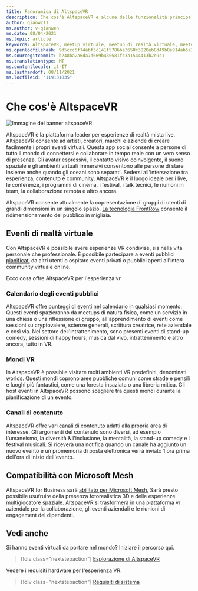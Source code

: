 ```yaml
---
title: Panoramica di AltspaceVR
description: Che cos'è AltspaceVR e alcune delle funzionalità principali
author: qianw211
ms.author: v-qianwen
ms.date: 08/04/2021
ms.topic: article
keywords: AltspaceVR, meetup virtuale, meetup di realtà virtuale, meetup VR, piattaforme di realtà virtuale, piattaforma VR, eventi virtuali immersivi, eventi VR immersivi, eventi di realtà virtuale, eventi VR di creazione del mondo, esperienza VR immersiva, social VR, piattaforma VR social, hosting di eventi VR, realtà virtuale sociale, hosting di eventi di realtà virtuale
ms.openlocfilehash: 9d5ccc5f74abf3c141f5786ba3650c3820eb8d49b8e914ab5a2a07828391ba04
ms.sourcegitcommit: b248ba2a6da7d669b430581fc3a1544413b2e9c1
ms.translationtype: MT
ms.contentlocale: it-IT
ms.lasthandoff: 08/11/2021
ms.locfileid: "119131835"
---
```

# <a name="what-is-altspacevr"></a>Che cos'è AltspaceVR

![Immagine del banner altspaceVR](images/vr-interactions.png)

AltspaceVR è la piattaforma leader per esperienze di realtà mista live. AltspaceVR consente ad artisti, creatori, marchi e aziende di creare facilmente i propri eventi virtuali. Questa app social consente a persone di tutto il mondo di connettersi e collaborare in tempo reale con un vero senso di presenza. Gli avatar espressivi, il contatto visivo coinvolgente, il suono spaziale e gli ambienti virtuali immersivi consentono alle persone di stare insieme anche quando gli oceani sono separati. Sedersi all'intersezione tra esperienza, contenuto e community, AltspaceVR è il luogo ideale per i live, le conferenze, i programmi di cinema, i festival, i talk tecnici, le riunioni in team, la collaborazione remota e altro ancora.  

AltspaceVR consente attualmente la copresentazione di gruppi di utenti di grandi dimensioni in un singolo spazio.  [La tecnologia FrontRow](faqs/scaling-audiences.md) consente il ridimensionamento del pubblico in migliaia.

## <a name="virtual-reality-events"></a>Eventi di realtà virtuale

Con AltspaceVR è possibile avere esperienze VR condivise, sia nella vita personale che professionale. È possibile partecipare a eventi pubblici [](tutorials/creating-an-event.md) [pianificati](community/exploring-title-screen.md#destinations) da altri utenti o ospitare eventi privati o pubblici aperti all'intera community virtuale online.

Ecco cosa offre AltspaceVR per l'esperienza vr.

### <a name="public-events-calendar"></a>Calendario degli eventi pubblici

AltspaceVR offre punteggi di [eventi nel calendario in](https://account.altvr.com/events/main) qualsiasi momento. Questi eventi spazieranno da meetups di natura fisica, come un servizio in una chiesa o una riflessione di gruppo, all'apprendimento di eventi come sessioni su cryptovalere, scienze generali, scrittura creatrice, rete aziendale e così via. Nel settore dell'intrattenimento, sono presenti eventi di stand-up comedy, sessioni di happy hours, musica dal vivo, intrattenimento e altro ancora, tutto in VR.

### <a name="vr-worlds"></a>Mondi VR

In AltspaceVR è possibile visitare molti ambienti VR predefiniti, denominati [worlds.](community/exploring-title-screen.md#other-functions) Questi mondi coprono aree pubbliche comuni come strade e pensili e luoghi più fantastici, come una foresta insaziata o una libreria mitica. Gli host eventi in AltspaceVR possono scegliere tra questi mondi durante la pianificazione di un evento.

### <a name="content-channels"></a>Canali di contenuto

AltspaceVR offre vari [canali di contenuto](https://account.altvr.com/channels/popular) adatti alla propria area di interesse. Gli argomenti del contenuto sono diversi, ad esempio l'umaneismo, la diversità & l'inclusione, la mentalità, la stand-up comedy e i festival musicali.  Si riceverà una notifica quando un canale ha aggiunto un nuovo evento e un promemoria di posta elettronica verrà inviato 1 ora prima dell'ora di inizio dell'evento.

## <a name="microsoft-mesh-compatibility"></a>Compatibilità con Microsoft Mesh

AltspaceVR for Business sarà [abilitato per Microsoft Mesh.](/mesh/) Sarà presto possibile usufruire della presenza fotorealistica 3D e delle esperienze multigiocatore spaziale. AltspaceVR si trasformerà in una piattaforma vr aziendale per la collaborazione, gli eventi aziendali e le riunioni di engagement dei dipendenti.

## <a name="see-also"></a>Vedi anche

Si hanno eventi virtuali da portare nel mondo? Iniziare il percorso qui.
> [!div class="nextstepaction"]
> [Esplorazione di AltspaceVR](journey.md)

Vedere i requisiti hardware per l'esperienza VR.
> [!div class="nextstepaction"]
> [Requisiti di sistema](getting-started/system-requirements.md)
